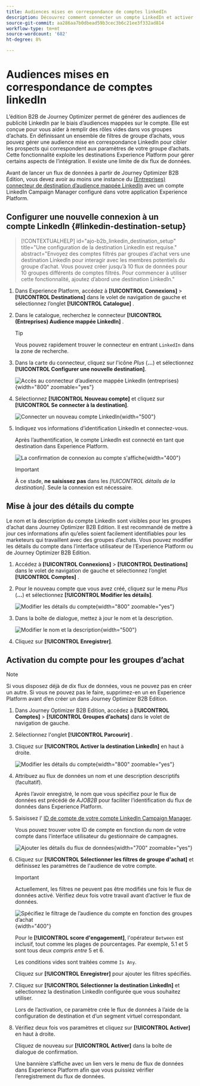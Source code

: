```yaml
---
title: Audiences mises en correspondance de comptes linkedIn
description: Découvrez comment connecter un compte LinkedIn et activer un flux de données pour acheter des groupes.
source-git-commit: aa286aa7b0dbead59b3cec3b6c21ee3f332ad814
workflow-type: tm+mt
source-wordcount: '682'
ht-degree: 8%

---
```


# Audiences mises en correspondance de comptes linkedIn

L’édition B2B de Journey Optimizer permet de générer des audiences de publicité LinkedIn par le biais d’audiences mappées sur le compte. Elle est conçue pour vous aider à remplir des rôles vides dans vos groupes d’achats. En définissant un ensemble de filtres de groupe d’achats, vous pouvez gérer une audience mise en correspondance LinkedIn pour cibler les prospects qui correspondent aux paramètres de votre groupe d’achats. Cette fonctionnalité exploite les destinations Experience Platform pour gérer certains aspects de l’intégration. Il existe une limite de dix flux de données.

Avant de lancer un flux de données à partir de Journey Optimizer B2B Edition, vous devez avoir au moins une instance du [(Entreprises) connecteur de destination d’audience mappée LinkedIn](https://experienceleague.adobe.com/en/docs/experience-platform/destinations/catalog/social/linkedin#connect) avec un compte LinkedIn Campaign Manager configuré dans votre application Experience Platform.

## Configurer une nouvelle connexion à un compte LinkedIn {#linkedin-destination-setup}

>[!CONTEXTUALHELP]
>id="ajo-b2b_linkedin_destination_setup"
>title="Une configuration de la destination LinkedIn est requise."
>abstract="Envoyez des comptes filtrés par groupes d’achat vers une destination LinkedIn pour interagir avec les membres potentiels du groupe d’achat. Vous pouvez créer jusqu’à 10 flux de données pour 10 groupes différents de comptes filtrés. Pour commencer à utiliser cette fonctionnalité, ajoutez d’abord une destination LinkedIn."

1. Dans Experience Platform, accédez à **[!UICONTROL Connexions]** > **[!UICONTROL Destinations]** dans le volet de navigation de gauche et sélectionnez l’onglet **[!UICONTROL Catalogue]** .

1. Dans le catalogue, recherchez le connecteur **[!UICONTROL (Entreprises) Audience mappée LinkedIn]** .

   >[!TIP]
   >
   >Vous pouvez rapidement trouver le connecteur en entrant `LinkedIn` dans la zone de recherche.

1. Dans la carte du connecteur, cliquez sur l&#39;icône _Plus_ (**...**) et sélectionnez **[!UICONTROL Configurer une nouvelle destination]**.

   ![Accès au connecteur d’audience mappée LinkedIn (entreprises)](./assets/aep-destinations-catalog-linkedin.png){width="800" zoomable="yes"}

1. Sélectionnez **[!UICONTROL Nouveau compte]** et cliquez sur **[!UICONTROL Se connecter à la destination]**.

   ![Connecter un nouveau compte LinkedIn](./assets/aep-destinations-catalog-linkedin-new-account.png){width="500"}

1. Indiquez vos informations d’identification LinkedIn et connectez-vous.

   Après l’authentification, le compte LinkedIn est connecté en tant que destination dans Experience Platform.

   ![ La confirmation de connexion au compte s&#39;affiche](./assets/aep-destinations-catalog-linkedin-connected.png){width="400"}

   >[!IMPORTANT]
   >
   >À ce stade, **ne saisissez pas** dans les _[!UICONTROL détails de la destination]_. Seule la connexion est nécessaire.

## Mise à jour des détails du compte

Le nom et la description du compte LinkedIn sont visibles pour les groupes d’achat dans Journey Optimizer B2B Edition. Il est recommandé de mettre à jour ces informations afin qu’elles soient facilement identifiables pour les marketeurs qui travaillent avec des groupes d’achats. Vous pouvez modifier les détails du compte dans l’interface utilisateur de l’Experience Platform ou de Journey Optimizer B2B Edition.

1. Accédez à **[!UICONTROL Connexions]** > **[!UICONTROL Destinations]** dans le volet de navigation de gauche et sélectionnez l’onglet **[!UICONTROL Comptes]** .

1. Pour le nouveau compte que vous avez créé, cliquez sur le menu _Plus_ (**...**) et sélectionnez **[!UICONTROL Modifier les détails]**.

   ![Modifier les détails du compte](./assets/aep-destinations-accounts-edit-details.png){width="800" zoomable="yes"}

1. Dans la boîte de dialogue, mettez à jour le nom et la description.

   ![Modifier le nom et la description](./assets/destinations-linkedin-account-edit-details-dialog.png){width="500"}

1. Cliquez sur **[!UICONTROL Enregistrer]**.

## Activation du compte pour les groupes d’achat

>[!NOTE]
>
>Si vous disposez déjà de dix flux de données, vous ne pouvez pas en créer un autre. Si vous ne pouvez pas le faire, supprimez-en un en Experience Platform avant d’en créer un dans Journey Optimizer B2B Edition.

1. Dans Journey Optimizer B2B Edition, accédez à **[!UICONTROL Comptes]** > **[!UICONTROL Groupes d’achats]** dans le volet de navigation de gauche.

1. Sélectionnez l&#39;onglet **[!UICONTROL Parcourir]** .

1. Cliquez sur **[!UICONTROL Activer la destination LinkedIn]** en haut à droite.

   ![Modifier les détails du compte](./assets/activate-linkedin-destination.png){width="800" zoomable="yes"}

1. Attribuez au flux de données un nom et une description descriptifs (facultatif).

   Après l’avoir enregistré, le nom que vous spécifiez pour le flux de données est précédé de _AJOB2B_ pour faciliter l’identification du flux de données dans Experience Platform.

1. Saisissez l’ [ ID de compte de votre compte LinkedIn Campaign Manager](https://www.linkedin.com/help/lms/answer/a424270).

   Vous pouvez trouver votre ID de compte en fonction du nom de votre compte dans l’interface utilisateur du gestionnaire de campagnes.

   ![Ajouter les détails du flux de données](./assets/destinations-linkedin-activate-details.png){width="700" zoomable="yes"}

1. Cliquez sur **[!UICONTROL Sélectionner les filtres de groupe d&#39;achat]** et définissez les paramètres de l&#39;audience de votre compte.

   >[!IMPORTANT]
   >
   >Actuellement, les filtres ne peuvent pas être modifiés une fois le flux de données activé. Vérifiez deux fois votre travail avant d’activer le flux de données.

   ![Spécifiez le filtrage de l’audience du compte en fonction des groupes d’achat](./assets/destinations-linkedin-activate-buying-group-filters.png){width="400"}

   Pour le **[!UICONTROL score d&#39;engagement]**, l&#39;opérateur `Between` est inclusif, tout comme les plages de pourcentages. Par exemple, 5.1 et 5 sont tous deux _compris entre_ 5 et 6.

   Les conditions vides sont traitées comme `Is Any`.

   Cliquez sur **[!UICONTROL Enregistrer]** pour ajouter les filtres spécifiés.

1. Cliquez sur **[!UICONTROL Sélectionner la destination LinkedIn]** et sélectionnez la destination LinkedIn configurée que vous souhaitez utiliser.

   Lors de l’activation, ce paramètre crée le flux de données à l’aide de la configuration de destination et d’un segment virtuel correspondant.

1. Vérifiez deux fois vos paramètres et cliquez sur **[!UICONTROL Activer]** en haut à droite.

   Cliquez de nouveau sur **[!UICONTROL Activer]** dans la boîte de dialogue de confirmation.

   Une bannière s’affiche avec un lien vers le menu de flux de données dans Experience Platform afin que vous puissiez vérifier l’enregistrement du flux de données.
